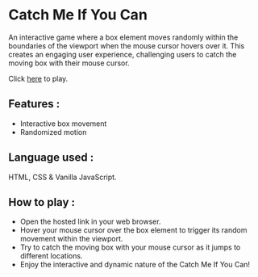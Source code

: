 # Catch Me If You Can
An interactive game where a box element moves randomly within the boundaries of the viewport when the mouse cursor hovers over it. This creates an engaging user experience, challenging users to catch the moving box with their mouse cursor.

Click [here](https://amancantgit.github.io/Catch-Me/) to play.

## Features :
- Interactive box movement
- Randomized motion

## Language used :
HTML, CSS & Vanilla JavaScript.

## How to play :
- Open the hosted link in your web browser.
- Hover your mouse cursor over the box element to trigger its random movement within the viewport.
- Try to catch the moving box with your mouse cursor as it jumps to different locations.
- Enjoy the interactive and dynamic nature of the Catch Me If You Can!
